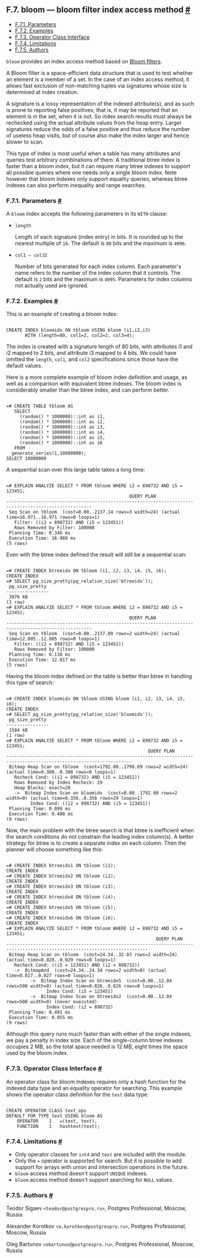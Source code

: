 ## F.7. bloom — bloom filter index access method [#](#BLOOM)

  * [F.7.1. Parameters](bloom#BLOOM-PARAMETERS)
  * [F.7.2. Examples](bloom#BLOOM-EXAMPLES)
  * [F.7.3. Operator Class Interface](bloom#BLOOM-OPERATOR-CLASS-INTERFACE)
  * [F.7.4. Limitations](bloom#BLOOM-LIMITATIONS)
  * [F.7.5. Authors](bloom#BLOOM-AUTHORS)

`bloom` provides an index access method based on [Bloom filters](https://en.wikipedia.org/wiki/Bloom_filter).

A Bloom filter is a space-efficient data structure that is used to test whether an element is a member of a set. In the case of an index access method, it allows fast exclusion of non-matching tuples via signatures whose size is determined at index creation.

A signature is a lossy representation of the indexed attribute(s), and as such is prone to reporting false positives; that is, it may be reported that an element is in the set, when it is not. So index search results must always be rechecked using the actual attribute values from the heap entry. Larger signatures reduce the odds of a false positive and thus reduce the number of useless heap visits, but of course also make the index larger and hence slower to scan.

This type of index is most useful when a table has many attributes and queries test arbitrary combinations of them. A traditional btree index is faster than a bloom index, but it can require many btree indexes to support all possible queries where one needs only a single bloom index. Note however that bloom indexes only support equality queries, whereas btree indexes can also perform inequality and range searches.

### F.7.1. Parameters [#](#BLOOM-PARAMETERS)

A `bloom` index accepts the following parameters in its `WITH` clause:

* `length`

    Length of each signature (index entry) in bits. It is rounded up to the nearest multiple of `16`. The default is `80` bits and the maximum is `4096`.



* `col1 — col32`

    Number of bits generated for each index column. Each parameter's name refers to the number of the index column that it controls. The default is `2` bits and the maximum is `4095`. Parameters for index columns not actually used are ignored.

### F.7.2. Examples [#](#BLOOM-EXAMPLES)

This is an example of creating a bloom index:

```

CREATE INDEX bloomidx ON tbloom USING bloom (i1,i2,i3)
       WITH (length=80, col1=2, col2=2, col3=4);
```

The index is created with a signature length of 80 bits, with attributes i1 and i2 mapped to 2 bits, and attribute i3 mapped to 4 bits. We could have omitted the `length`, `col1`, and `col2` specifications since those have the default values.

Here is a more complete example of bloom index definition and usage, as well as a comparison with equivalent btree indexes. The bloom index is considerably smaller than the btree index, and can perform better.

```

=# CREATE TABLE tbloom AS
   SELECT
     (random() * 1000000)::int as i1,
     (random() * 1000000)::int as i2,
     (random() * 1000000)::int as i3,
     (random() * 1000000)::int as i4,
     (random() * 1000000)::int as i5,
     (random() * 1000000)::int as i6
   FROM
  generate_series(1,10000000);
SELECT 10000000
```

A sequential scan over this large table takes a long time:

```

=# EXPLAIN ANALYZE SELECT * FROM tbloom WHERE i2 = 898732 AND i5 = 123451;
                                              QUERY PLAN
-------------------------------------------------------------------​-----------------------------------
 Seq Scan on tbloom  (cost=0.00..2137.14 rows=3 width=24) (actual time=16.971..16.971 rows=0 loops=1)
   Filter: ((i2 = 898732) AND (i5 = 123451))
   Rows Removed by Filter: 100000
 Planning Time: 0.346 ms
 Execution Time: 16.988 ms
(5 rows)
```

Even with the btree index defined the result will still be a sequential scan:

```

=# CREATE INDEX btreeidx ON tbloom (i1, i2, i3, i4, i5, i6);
CREATE INDEX
=# SELECT pg_size_pretty(pg_relation_size('btreeidx'));
 pg_size_pretty
----------------
 3976 kB
(1 row)
=# EXPLAIN ANALYZE SELECT * FROM tbloom WHERE i2 = 898732 AND i5 = 123451;
                                              QUERY PLAN
-------------------------------------------------------------------​-----------------------------------
 Seq Scan on tbloom  (cost=0.00..2137.00 rows=2 width=24) (actual time=12.805..12.805 rows=0 loops=1)
   Filter: ((i2 = 898732) AND (i5 = 123451))
   Rows Removed by Filter: 100000
 Planning Time: 0.138 ms
 Execution Time: 12.817 ms
(5 rows)
```

Having the bloom index defined on the table is better than btree in handling this type of search:

```

=# CREATE INDEX bloomidx ON tbloom USING bloom (i1, i2, i3, i4, i5, i6);
CREATE INDEX
=# SELECT pg_size_pretty(pg_relation_size('bloomidx'));
 pg_size_pretty
----------------
 1584 kB
(1 row)
=# EXPLAIN ANALYZE SELECT * FROM tbloom WHERE i2 = 898732 AND i5 = 123451;
                                                     QUERY PLAN
-------------------------------------------------------------------​--------------------------------------------------
 Bitmap Heap Scan on tbloom  (cost=1792.00..1799.69 rows=2 width=24) (actual time=0.388..0.388 rows=0 loops=1)
   Recheck Cond: ((i2 = 898732) AND (i5 = 123451))
   Rows Removed by Index Recheck: 29
   Heap Blocks: exact=28
   ->  Bitmap Index Scan on bloomidx  (cost=0.00..1792.00 rows=2 width=0) (actual time=0.356..0.356 rows=29 loops=1)
         Index Cond: ((i2 = 898732) AND (i5 = 123451))
 Planning Time: 0.099 ms
 Execution Time: 0.408 ms
(8 rows)
```

Now, the main problem with the btree search is that btree is inefficient when the search conditions do not constrain the leading index column(s). A better strategy for btree is to create a separate index on each column. Then the planner will choose something like this:

```

=# CREATE INDEX btreeidx1 ON tbloom (i1);
CREATE INDEX
=# CREATE INDEX btreeidx2 ON tbloom (i2);
CREATE INDEX
=# CREATE INDEX btreeidx3 ON tbloom (i3);
CREATE INDEX
=# CREATE INDEX btreeidx4 ON tbloom (i4);
CREATE INDEX
=# CREATE INDEX btreeidx5 ON tbloom (i5);
CREATE INDEX
=# CREATE INDEX btreeidx6 ON tbloom (i6);
CREATE INDEX
=# EXPLAIN ANALYZE SELECT * FROM tbloom WHERE i2 = 898732 AND i5 = 123451;
                                                        QUERY PLAN
-------------------------------------------------------------------​--------------------------------------------------------
 Bitmap Heap Scan on tbloom  (cost=24.34..32.03 rows=2 width=24) (actual time=0.028..0.029 rows=0 loops=1)
   Recheck Cond: ((i5 = 123451) AND (i2 = 898732))
   ->  BitmapAnd  (cost=24.34..24.34 rows=2 width=0) (actual time=0.027..0.027 rows=0 loops=1)
         ->  Bitmap Index Scan on btreeidx5  (cost=0.00..12.04 rows=500 width=0) (actual time=0.026..0.026 rows=0 loops=1)
               Index Cond: (i5 = 123451)
         ->  Bitmap Index Scan on btreeidx2  (cost=0.00..12.04 rows=500 width=0) (never executed)
               Index Cond: (i2 = 898732)
 Planning Time: 0.491 ms
 Execution Time: 0.055 ms
(9 rows)
```

Although this query runs much faster than with either of the single indexes, we pay a penalty in index size. Each of the single-column btree indexes occupies 2 MB, so the total space needed is 12 MB, eight times the space used by the bloom index.

### F.7.3. Operator Class Interface [#](#BLOOM-OPERATOR-CLASS-INTERFACE)

An operator class for bloom indexes requires only a hash function for the indexed data type and an equality operator for searching. This example shows the operator class definition for the `text` data type:

```

CREATE OPERATOR CLASS text_ops
DEFAULT FOR TYPE text USING bloom AS
    OPERATOR    1   =(text, text),
    FUNCTION    1   hashtext(text);
```

### F.7.4. Limitations [#](#BLOOM-LIMITATIONS)

* Only operator classes for `int4` and `text` are included with the module.
* Only the `=` operator is supported for search. But it is possible to add support for arrays with union and intersection operations in the future.
* `bloom` access method doesn't support `UNIQUE` indexes.
* `bloom` access method doesn't support searching for `NULL` values.

### F.7.5. Authors [#](#BLOOM-AUTHORS)

Teodor Sigaev `<teodor@postgrespro.ru>`, Postgres Professional, Moscow, Russia

Alexander Korotkov `<a.korotkov@postgrespro.ru>`, Postgres Professional, Moscow, Russia

Oleg Bartunov `<obartunov@postgrespro.ru>`, Postgres Professional, Moscow, Russia